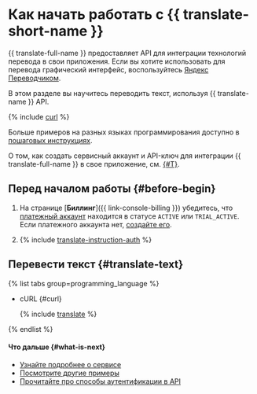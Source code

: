 # Как начать работать с {{ translate-short-name }}

{{ translate-full-name }} предоставляет API для интеграции технологий перевода в свои приложения. Если вы хотите использовать для перевода графический интерфейс, воспользуйтесь [Яндекс Переводчиком](https://translate.yandex.ru/).

В этом разделе вы научитесь переводить текст, используя {{ translate-name }} API.

{% include [curl](../_includes/curl.md) %}

Больше примеров на разных языках программирования доступно в [пошаговых инструкциях](operations/index.md). 

О том, как создать сервисный аккаунт и API-ключ для интеграции {{ translate-full-name }} в свое приложение, см. [{#T}](operations/sa-api-key.md).

## Перед началом работы {#before-begin}

1. На странице [**Биллинг**]({{ link-console-billing }}) убедитесь, что [платежный аккаунт](../billing/concepts/billing-account.md) находится в статусе `ACTIVE` или `TRIAL_ACTIVE`. Если платежного аккаунта нет, [создайте его](../billing/quickstart/index.md#create_billing_account).

1. {% include [translate-instruction-auth](../_includes/translate/translate-instruction-auth.md) %}

## Перевести текст {#translate-text}

{% list tabs group=programming_language %}

- cURL {#curl}

    {% include [translate](../_includes/translate/translate-bash.md) %}

{% endlist %}

#### Что дальше {#what-is-next}

* [Узнайте подробнее о сервисе](concepts/index.md)
* [Посмотрите другие примеры](operations/index.md)
* [Прочитайте про способы аутентификации в API](api-ref/authentication.md)